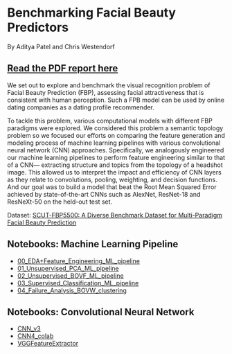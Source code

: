 # Benchmarking Facial Beauty Predictors
By Aditya Patel and Chris Westendorf

## <a href="https://github.com/auguryChris/portfolio/blob/main/micro_projects/facial_beauty_prediction/Benchmarking%20Facial%20Beauty%20Predictors.pdf">Read the PDF report here</a>

We set out to explore and benchmark the visual recognition problem of Facial Beauty Prediction (FBP), assessing facial attractiveness that is consistent with human perception. Such a FPB model can be used by online dating companies as a dating profile recommender.

To tackle this problem, various computational models with different FBP paradigms were explored. We considered this problem a semantic topology problem so we focused our efforts on comparing the feature generation and modeling process of machine learning pipelines with various convolutional neural network (CNN) approaches. Specifically, we analogously engineered our machine learning pipelines to perform feature engineering similar to that of a CNN— extracting structure and topics from the topology of a headshot image. This allowed us to interpret the impact and efficiency of CNN layers as they relate to convolutions, pooling, weighting, and decision functions. And our goal was to build a model that beat the Root Mean Squared Error achieved by state-of-the-art CNNs such as AlexNet, ResNet-18 and ResNeXt-50 on the held-out test set.

Dataset: <a href="https://github.com/HCIILAB/SCUT-FBP5500-Database-Release">SCUT-FBP5500: A Diverse Benchmark Dataset for Multi-Paradigm Facial Beauty Prediction</a>


## Notebooks: Machine Learning Pipeline

* <a href="https://github.com/adityahpatel/milestone2_dating_and_beauty/blob/main/00_EDA%2BFeature_Engineering_ML_pipeline.ipynb">00_EDA+Feature_Engineering_ML_pipeline</a>
* <a href="https://github.com/adityahpatel/milestone2_dating_and_beauty/blob/main/01_Unsupervised_PCA_ML_pipeline.ipynb">01_Unsupervised_PCA_ML_pipeline</a>
* <a href="https://github.com/adityahpatel/milestone2_dating_and_beauty/blob/main/02_Unsupervised_BOVF_ML_pipeline.ipynb">02_Unsupervised_BOVF_ML_pipeline</a>
* <a href="https://github.com/adityahpatel/milestone2_dating_and_beauty/blob/main/03_Supervised_Classification_ML_pipeline.ipynb">03_Supervised_Classification_ML_pipeline</a>
* <a href="https://github.com/adityahpatel/milestone2_dating_and_beauty/blob/main/04_Failure_Analysis_BOVW_clustering.ipynb">04_Failure_Analysis_BOVW_clustering</a>

## Notebooks: Convolutional Neural Network
* <a href="https://github.com/adityahpatel/milestone2_dating_and_beauty/blob/main/CNN/cnn_v3.ipynb">CNN_v3</a>
* <a href="https://github.com/adityahpatel/milestone2_dating_and_beauty/blob/main/CNN/cnn4_colab.ipynb">CNN4_colab</a>
* <a href="https://github.com/adityahpatel/milestone2_dating_and_beauty/blob/main/CNN/VGGFeatureExtractor.ipynb">VGGFeatureExtractor</a>
